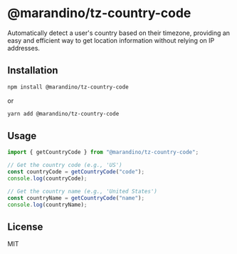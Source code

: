 # @marandino/tz-country-code

Automatically detect a user's country based on their timezone, providing an easy and efficient way to get location information without relying on IP addresses.

## Installation

```bash
npm install @marandino/tz-country-code
```

or

```bash
yarn add @marandino/tz-country-code
```

## Usage

```javascript
import { getCountryCode } from "@marandino/tz-country-code";

// Get the country code (e.g., 'US')
const countryCode = getCountryCode("code");
console.log(countryCode);

// Get the country name (e.g., 'United States')
const countryName = getCountryCode("name");
console.log(countryName);
```

## License

MIT
